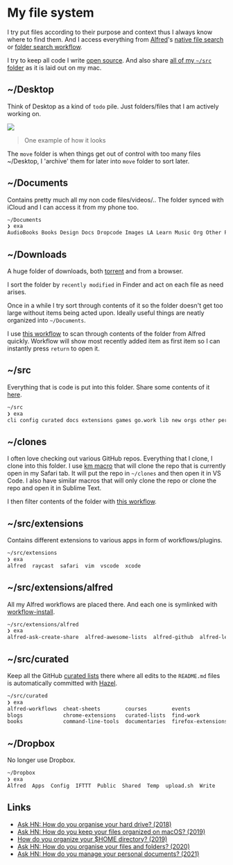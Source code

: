 # My file system

I try put files according to their purpose and context thus I always know where to find them. And I access everything from [Alfred](../macOS/apps/alfred/alfred.md)'s [native file search](https://www.alfredapp.com/help/features/file-search/) or [folder search workflow](https://github.com/nikitavoloboev/alfred/tree/master/folder-search).

I try to keep all code I write [open source](../open-source/open-source.md). And also share [all of my `~/src` folder](https://github.com/nikitavoloboev/#src) as it is laid out on my mac.

## ~/Desktop

Think of Desktop as a kind of `todo` pile. Just folders/files that I am actively working on.

![](https://images.nikiv.dev/desktop-23.png)

> One example of how it looks

The `move` folder is when things get out of control with too many files ~/Desktop, I 'archive' them for later into `move` folder to sort later.

## ~/Documents

Contains pretty much all my non code files/videos/.. The folder synced with iCloud and I can access it from my phone too.

```Bash
~/Documents
❯ exa
AudioBooks Books Design Docs Dropcode Images LA Learn Music Org Other Papers PDFs Personal Screen Studio Tax Use Video WebArchives
```

## ~/Downloads

A huge folder of downloads, both [torrent](../networking/peer-to-peer/bittorrent.md) and from a browser.

I sort the folder by `recently modified` in Finder and act on each file as need arises.

Once in a while I try sort through contents of it so the folder doesn't get too large without items being acted upon. Ideally useful things are neatly organized into `~/Documents`.

I use [this workflow](https://github.com/nikitavoloboev/small-workflows/blob/master/augmentations/Recent%20Downloads.alfredworkflow?raw=true) to scan through contents of the folder from Alfred quickly. Workflow will show most recently added item as first item so I can instantly press `return` to open it.

## ~/src

Everything that is code is put into this folder. Share some contents of it [here](https://github.com/nikitavoloboev/#src).

```Bash
~/src
❯ exa
cli config curated docs extensions games go.work lib new orgs other personal run scripts web
```

## ~/clones

I often love checking out various GitHub repos. Everything that I clone, I clone into this folder. I use [km macro](https://medium.com/@nikitavoloboev/insta-cloning-ff5f38eb1d32) that will clone the repo that is currently open in my Safari tab. It will put the repo in `~/clones` and then open it in VS Code. I also have similar macros that will only clone the repo or clone the repo and open it in Sublime Text.

I then filter contents of the folder with [this workflow](https://github.com/nikitavoloboev/small-workflows/blob/master/augmentations/Directory%20watches.alfredworkflow?raw=true).

## ~/src/extensions

Contains different extensions to various apps in form of workflows/plugins.

```Bash
~/src/extensions
❯ exa
alfred  raycast  safari  vim  vscode  xcode
```

## ~/src/extensions/alfred

All my Alfred workflows are placed there. And each one is symlinked with [workflow-install](https://gist.github.com/deanishe/35faae3e7f89f629a94e).

```Bash
~/src/extensions/alfred
❯ exa
alfred-ask-create-share  alfred-awesome-lists  alfred-github  alfred-learn-anything  alfred-my-mind  alfred-npm  alfred-pocket  alfred-timer  alfred-trello  alfred-web-searches  small-workflows
```

## ~/src/curated

Keep all the GitHub [curated lists](https://github.com/learn-anything/curated-lists) there where all edits to the `README.md` files is automatically committed with [Hazel](../macOS/apps/hazel.md).

```bash
~/src/curated
❯ exa
alfred-workflows  cheat-sheets        courses        events              forums        humans      movies       privacy-respecting     quotes           safari-extensions  stack-exchange  tv-series
blogs             chrome-extensions   curated-lists  find-work           games         ios-apps    newsletters  programming-languages  reddit           slack-groups       talks           websites
books             command-line-tools  documentaries  firefox-extensions  github-stars  macos-apps  podcasts     quora                  research-papers  spectrum           telegram        youtube
```

## ~/Dropbox

No longer use Dropbox.

```bash
~/Dropbox
❯ exa
Alfred  Apps  Config  IFTTT  Public  Shared  Temp  upload.sh  Write
```

## Links

- [Ask HN: How do you organise your hard drive? (2018)](https://news.ycombinator.com/item?id=18836472)
- [Ask HN: How do you keep your files organized on macOS? (2019)](https://news.ycombinator.com/item?id=19327264)
- [How do you organize your \$HOME directory? (2019)](https://lobste.rs/s/zpw6py/how_do_you_organize_your_home_directory)
- [Ask HN: How do you organise your files and folders? (2020)](https://news.ycombinator.com/item?id=23404900)
- [Ask HN: How do you manage your personal documents? (2021)](https://news.ycombinator.com/item?id=29161110)
